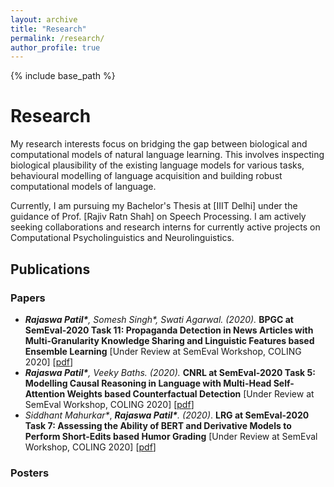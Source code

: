 ```yaml
---
layout: archive
title: "Research"
permalink: /research/
author_profile: true
---
```


{% include base_path %}

# Research

My research interests focus on bridging the gap between biological and computational models of natural language learning. This involves inspecting biological plausibility of the existing language models for various tasks, behavioural modelling of language acquisition and building robust computational models of language.



Currently, I am pursuing my Bachelor's Thesis at [IIIT Delhi] under the guidance of Prof. [Rajiv Ratn Shah] on  Speech Processing. I am actively seeking collaborations and research interns for currently active projects on  Computational Psycholinguistics and Neurolinguistics. 



## Publications

### Papers

* ***Rajaswa Patil\*****,* *Somesh Singh\*, Swati Agarwal. (2020).*  **BPGC at SemEval-2020 Task 11: Propaganda Detection in News Articles with Multi-Granularity Knowledge Sharing and Linguistic Features based Ensemble Learning** [Under Review at SemEval Workshop, COLING 2020] [[pdf](https://arxiv.org/pdf/2006.00593.pdf)]
* ***Rajaswa Patil\*****,* *Veeky Baths. (2020).*  **CNRL at SemEval-2020 Task 5: Modelling Causal Reasoning in Language with Multi-Head Self-Attention Weights based Counterfactual Detection** [Under Review at SemEval Workshop, COLING 2020] [[pdf](https://arxiv.org/pdf/2006.00609.pdf)]
* *Siddhant Mahurkar\**, ***Rajaswa Patil\*****. (2020)*. **LRG at SemEval-2020 Task 7: Assessing the Ability of BERT and Derivative Models to Perform Short-Edits based Humor Grading** [Under Review at SemEval Workshop, COLING 2020] [[pdf](https://arxiv.org/pdf/2006.00607.pdf)]



### Posters



